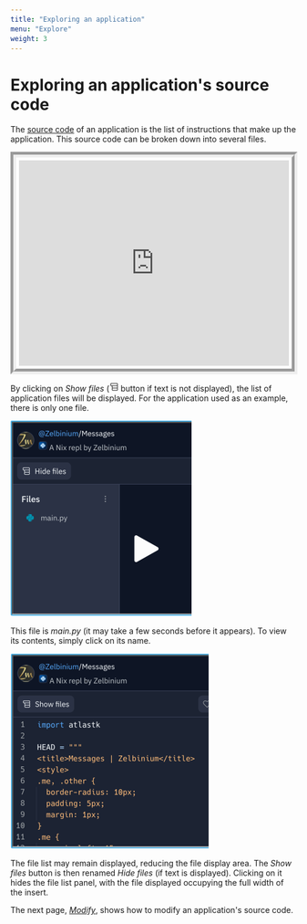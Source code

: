 ```yaml
---
title: "Exploring an application"
menu: "Explore"
weight: 3
---
```


# Exploring an application's source code

The [source code](https://en.wikipedia.org/wiki/Source_code) of an application is the list of instructions that make up the application. This source code can be broken down into several files.

<div style="display: flex;">
<iframe style="margin: auto; border: groove 10px; padding: 5px;" src="https://replit.com/@Zelbinium/Messages?embed=true" width="500" height="360"></iframe>
</div>

By clicking on  *Show files* (<svg width="16" height="16" viewBox="0 0 24 24" fill="currentColor" aria-hidden="true" ><path fill-rule="evenodd" clip-rule="evenodd" d="M2.25 4.5C2.25 3.25736 3.25736 2.25 4.5 2.25H19.5C20.7426 2.25 21.75 3.25736 21.75 4.5V7.5C21.75 8.07627 21.5334 8.60193 21.1771 9C21.5334 9.39807 21.75 9.92373 21.75 10.5V13.5C21.75 14.0763 21.5334 14.6019 21.1771 15C21.5334 15.3981 21.75 15.9237 21.75 16.5V19.5C21.75 20.7426 20.7426 21.75 19.5 21.75H8.5C7.25736 21.75 6.25 20.7426 6.25 19.5V16.5C6.25 15.9237 6.46664 15.3981 6.82292 15C6.46664 14.6019 6.25 14.0763 6.25 13.5V10.5C6.25 10.237 6.29512 9.98458 6.37803 9.75H4.5C3.25736 9.75 2.25 8.74264 2.25 7.5V4.5ZM19.5 8.25C19.9142 8.25 20.25 7.91421 20.25 7.5V4.5C20.25 4.08579 19.9142 3.75 19.5 3.75H4.5C4.08579 3.75 3.75 4.08579 3.75 4.5V7.5C3.75 7.91421 4.08579 8.25 4.5 8.25H19.5ZM8.5 9.75C8.08579 9.75 7.75 10.0858 7.75 10.5V13.5C7.75 13.9142 8.08579 14.25 8.5 14.25H19.5C19.9142 14.25 20.25 13.9142 20.25 13.5V10.5C20.25 10.0858 19.9142 9.75 19.5 9.75H8.5ZM19.5 15.75H8.5C8.08579 15.75 7.75 16.0858 7.75 16.5V19.5C7.75 19.9142 8.08579 20.25 8.5 20.25H19.5C19.9142 20.25 20.25 19.9142 20.25 19.5V16.5C20.25 16.0858 19.9142 15.75 19.5 15.75Z"></path></svg> button if text is not displayed), the list of application files will be displayed. For the application used as an example, there is only one file.

![](./ExploreFileList.png)

This file is *main.py* (it may take a few seconds before it appears). To view its contents, simply click on its name. 

![](./ExploreFileView.png)

The file list may remain displayed, reducing the file display area. The *Show files* button is then renamed *Hide files* (if text is displayed). Clicking on it hides the file list panel, with the file displayed occupying the full width of the insert.

The next page, [*Modify*](../modify/), shows how to modify an application's source code.

